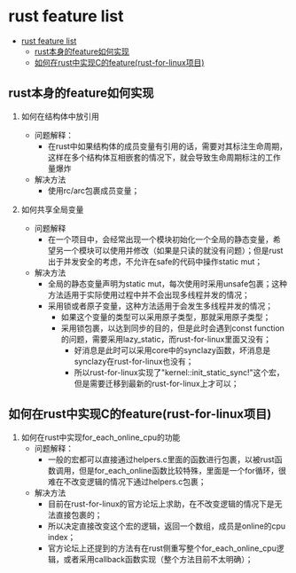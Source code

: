 ﻿# rust feature list

- [rust feature list](#rust-feature-list)
  - [rust本身的feature如何实现](#rust本身的feature如何实现)
  - [如何在rust中实现C的feature(rust-for-linux项目)](#如何在rust中实现c的featurerust-for-linux项目)

## rust本身的feature如何实现

1. 如何在结构体中放引用
    - 问题解释：
         - 在rust中如果结构体的成员变量有引用的话，需要对其标注生命周期，这样在多个结构体互相嵌套的情况下，就会导致生命周期标注的工作量爆炸
    - 解决方法
        - 使用rc/arc包裹成员变量；

2. 如何共享全局变量
    - 问题解释
        - 在一个项目中，会经常出现一个模块初始化一个全局的静态变量，希望另一个模块可以使用并修改（如果是只读的就没有问题）；但是rust出于并发安全的考虑，不允许在safe的代码中操作static mut；
    - 解决方法
        - 全局的静态变量声明为static mut，每次使用时采用unsafe包裹；这种方法适用于实际使用过程中并不会出现多线程并发的情况；
        - 采用锁或者原子变量，这种方法适用于会发生多线程并发的情况；
            - 如果这个变量的类型可以采用原子类型，那就采用原子类型；
            - 采用锁包裹，以达到同步的目的，但是此时会遇到const function的问题，需要采用lazy_static，而rust-for-linux里面又没有；
              - 好消息是此时可以采用core中的synclazy函数，坏消息是synclazy在rust-for-linux也没有；
              - 所以rust-for-linux实现了"kernel::init_static_sync!"这个宏，但是需要迁移到最新的rust-for-linux上才可以；

## 如何在rust中实现C的feature(rust-for-linux项目)

1. 如何在rust中实现for_each_online_cpu的功能
    - 问题解释：
        - 一般的宏都可以直接通过helpers.c里面的函数进行包裹，以被rust函数调用，但是for_each_online函数比较特殊，里面是一个for循环，很难在不改变逻辑的情况下通过helpers.c包裹；
    - 解决方法
        - 目前在rust-for-linux的官方论坛上求助，在不改变逻辑的情况下是无法直接包裹的；
        - 所以决定直接改变这个宏的逻辑，返回一个数组，成员是online的cpu index；
        - 官方论坛上还提到的方法有在rust侧重写整个for_each_online_cpu逻辑，或者采用callback函数实现（整个方法目前不太明确）；
